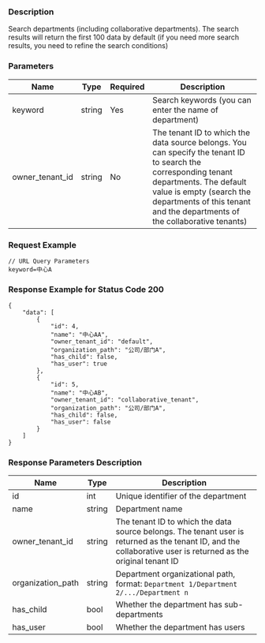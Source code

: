 ### Description

Search departments (including collaborative departments). The search results will return the first 100 data by default (if you need more search results, you need to refine the search conditions)

### Parameters

| Name            | Type   | Required | Description                                                                                                                                                                                                                                       |
|-----------------|--------|----------|---------------------------------------------------------------------------------------------------------------------------------------------------------------------------------------------------------------------------------------------------|
| keyword         | string | Yes      | Search keywords (you can enter the name of department)                                                                                                                                                                                            |
| owner_tenant_id | string | No       | The tenant ID to which the data source belongs. You can specify the tenant ID to search the corresponding tenant departments. The default value is empty (search the departments of this tenant and the departments of the collaborative tenants) |

### Request Example

```
// URL Query Parameters
keyword=中心A
```

### Response Example for Status Code 200

```json5
{
    "data": [
        {
            "id": 4,
            "name": "中心AA",
            "owner_tenant_id": "default",
            "organization_path": "公司/部门A",
            "has_child": false,
            "has_user": true
        },
        {
            "id": 5,
            "name": "中心AB",
            "owner_tenant_id": "collaborative_tenant",
            "organization_path": "公司/部门A",
            "has_child": false,
            "has_user": false
        }
    ]
}
```

### Response Parameters Description

| Name              | Type   | Description                                                                                                                                                    |
|-------------------|--------|----------------------------------------------------------------------------------------------------------------------------------------------------------------|
| id                | int    | Unique identifier of the department                                                                                                                            |
| name              | string | Department name                                                                                                                                                |
| owner_tenant_id   | string | The tenant ID to which the data source belongs. The tenant user is returned as the tenant ID, and the collaborative user is returned as the original tenant ID |
| organization_path | string | Department organizational path, format: `Department 1/Department 2/.../Department n`                                                                           |
| has_child         | bool   | Whether the department has sub-departments                                                                                                                     |
| has_user          | bool   | Whether the department has users                                                                                                                               |
